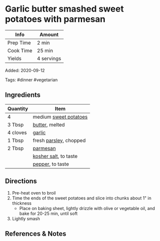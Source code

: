 # Garlic butter smashed sweet potatoes with parmesan

| Info      | Amount     |
| --------- | ---------- |
| Prep Time | 2 min      |
| Cook Time | 25 min     |
| Yields    | 4 servings |

Added: 2020-09-12

Tags: #dinner #vegetarian

## Ingredients

| Quantity | Item                                                       |
| -------- | ---------------------------------------------------------- |
| 4        | medium [sweet potatoes](../_ingredients/sweet-potatoes.md) |
| 3 Tbsp   | [butter](../_ingredients/butter.md), melted                |
| 4 cloves | [garlic](../_ingredients/garlic.md)                        |
| 1 Tbsp   | fresh [parsley](../_ingredients/parsley.md), chopped       |
| 2 Tbsp   | [parmesan](../_ingredients/parmesan.md)                    |
|          | [kosher salt](../_ingredients/kosher%20salt.md), to taste  |
|          | [pepper](../_ingredients/pepper.md), to taste              |

## Directions

1. Pre-heat oven to broil
2. Time the ends of the sweet potatoes and slice into chunks about 1" in thickness
    * Place on baking sheet, lightly drizzle with olive or vegetable oil, and bake for 20-25 min, until soft
3. Lightly smash

## References & Notes

[^1]: [Original recipe](https://cafedelites.com/wprm_print/40378)
